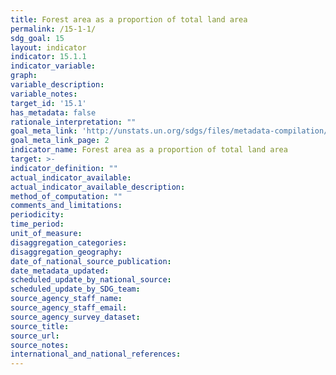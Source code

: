 ```yaml
---
title: Forest area as a proportion of total land area
permalink: /15-1-1/
sdg_goal: 15
layout: indicator
indicator: 15.1.1
indicator_variable: 
graph: 
variable_description: 
variable_notes: 
target_id: '15.1'
has_metadata: false
rationale_interpretation: ""
goal_meta_link: 'http://unstats.un.org/sdgs/files/metadata-compilation/Metadata-Goal-15.pdf'
goal_meta_link_page: 2
indicator_name: Forest area as a proportion of total land area
target: >-
indicator_definition: ""
actual_indicator_available: 
actual_indicator_available_description: 
method_of_computation: ""
comments_and_limitations: 
periodicity: 
time_period: 
unit_of_measure: 
disaggregation_categories: 
disaggregation_geography: 
date_of_national_source_publication: 
date_metadata_updated: 
scheduled_update_by_national_source: 
scheduled_update_by_SDG_team: 
source_agency_staff_name: 
source_agency_staff_email: 
source_agency_survey_dataset: 
source_title: 
source_url: 
source_notes: 
international_and_national_references: 
---
```


